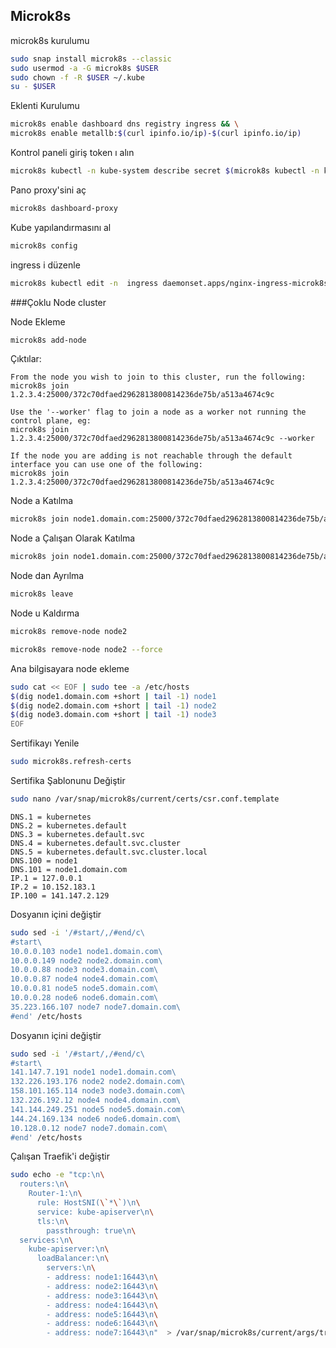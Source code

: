 ## Microk8s

microk8s kurulumu

```sh
sudo snap install microk8s --classic
sudo usermod -a -G microk8s $USER
sudo chown -f -R $USER ~/.kube
su - $USER
```

Eklenti Kurulumu

```sh
microk8s enable dashboard dns registry ingress && \
microk8s enable metallb:$(curl ipinfo.io/ip)-$(curl ipinfo.io/ip)
```

Kontrol paneli giriş token ı alın

```sh
microk8s kubectl -n kube-system describe secret $(microk8s kubectl -n kube-system get secret | grep default-token | cut -d " " -f1)
```

Pano proxy'sini aç

```sh
microk8s dashboard-proxy
```

Kube yapılandırmasını al

```sh
microk8s config
```

ingress i düzenle

```sh
microk8s kubectl edit -n  ingress daemonset.apps/nginx-ingress-microk8s-controller
```

###Çoklu Node cluster

Node Ekleme

```sh
microk8s add-node
```

Çıktılar:

```
From the node you wish to join to this cluster, run the following:
microk8s join 1.2.3.4:25000/372c70dfaed2962813800814236de75b/a513a4674c9c

Use the '--worker' flag to join a node as a worker not running the control plane, eg:
microk8s join 1.2.3.4:25000/372c70dfaed2962813800814236de75b/a513a4674c9c --worker

If the node you are adding is not reachable through the default interface you can use one of the following:
microk8s join 1.2.3.4:25000/372c70dfaed2962813800814236de75b/a513a4674c9c
```

Node a Katılma

```sh
microk8s join node1.domain.com:25000/372c70dfaed2962813800814236de75b/a513a4674c9c
```

Node a Çalışan Olarak Katılma

```sh
microk8s join node1.domain.com:25000/372c70dfaed2962813800814236de75b/a513a4674c9c --worker
```

Node dan Ayrılma

```sh
microk8s leave
```

Node u Kaldırma

```sh
microk8s remove-node node2
```

```sh
microk8s remove-node node2 --force
```

Ana bilgisayara node ekleme

```sh
sudo cat << EOF | sudo tee -a /etc/hosts
$(dig node1.domain.com +short | tail -1) node1
$(dig node2.domain.com +short | tail -1) node2
$(dig node3.domain.com +short | tail -1) node3
EOF
```

Sertifikayı Yenile

```sh
sudo microk8s.refresh-certs
```

Sertifika Şablonunu Değiştir

```sh
sudo nano /var/snap/microk8s/current/certs/csr.conf.template
```

```
DNS.1 = kubernetes
DNS.2 = kubernetes.default
DNS.3 = kubernetes.default.svc
DNS.4 = kubernetes.default.svc.cluster
DNS.5 = kubernetes.default.svc.cluster.local
DNS.100 = node1
DNS.101 = node1.domain.com
IP.1 = 127.0.0.1
IP.2 = 10.152.183.1
IP.100 = 141.147.2.129
```

Dosyanın içini değiştir

```sh
sudo sed -i '/#start/,/#end/c\
#start\
10.0.0.103 node1 node1.domain.com\
10.0.0.149 node2 node2.domain.com\
10.0.0.88 node3 node3.domain.com\
10.0.0.87 node4 node4.domain.com\
10.0.0.81 node5 node5.domain.com\
10.0.0.28 node6 node6.domain.com\
35.223.166.107 node7 node7.domain.com\
#end' /etc/hosts
```

Dosyanın içini değiştir

```sh
sudo sed -i '/#start/,/#end/c\
#start\
141.147.7.191 node1 node1.domain.com\
132.226.193.176 node2 node2.domain.com\
158.101.165.114 node3 node3.domain.com\
132.226.192.12 node4 node4.domain.com\
141.144.249.251 node5 node5.domain.com\
144.24.169.134 node6 node6.domain.com\
10.128.0.12 node7 node7.domain.com\
#end' /etc/hosts
```

Çalışan Traefik'i değiştir

```sh
sudo echo -e "tcp:\n\
  routers:\n\
    Router-1:\n\
      rule: HostSNI(\`*\`)\n\
      service: kube-apiserver\n\
      tls:\n\
        passthrough: true\n\
  services:\n\
    kube-apiserver:\n\
      loadBalancer:\n\
        servers:\n\
        - address: node1:16443\n\
        - address: node2:16443\n\
        - address: node3:16443\n\
        - address: node4:16443\n\
        - address: node5:16443\n\
        - address: node6:16443\n\
        - address: node7:16443\n"  > /var/snap/microk8s/current/args/traefik/provider.yaml
```
